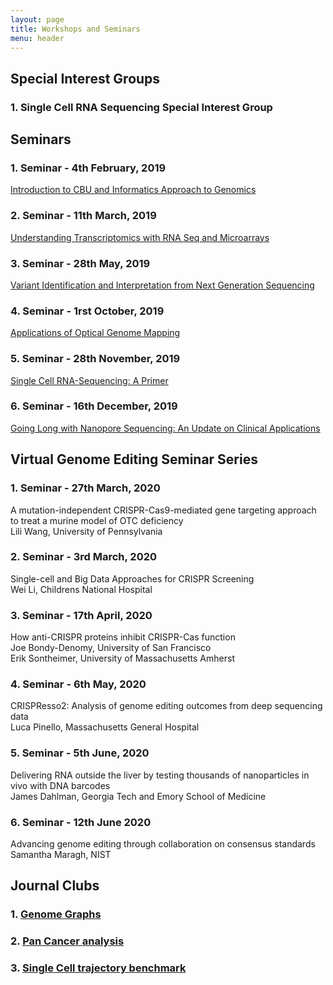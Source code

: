 ```yaml
---
layout: page
title: Workshops and Seminars
menu: header
---
```


## Special Interest Groups
### **1. Single Cell RNA Sequencing Special Interest Group**

## Seminars
### **1. Seminar - 4th February, 2019**

[Introduction to CBU and Informatics Approach to Genomics](/documents/CBU_Seminar1_introduction_slides.pdf)

### **2. Seminar - 11th March, 2019**
[Understanding Transcriptomics with RNA Seq and Microarrays](/documents/CBU_Seminar2_Transcriptomics.pdf)

### **3. Seminar - 28th May, 2019** 
[Variant Identification and Interpretation from Next Generation Sequencing](/documents/Variant_Identification_and_Interpretation_from_Next_Generation_Sequencing.pdf)

### **4. Seminar - 1rst October, 2019**
[Applications of Optical Genome Mapping]()

### **5. Seminar - 28th November, 2019**
[Single Cell RNA-Sequencing: A Primer](/documents/Single-Cell_RNAseq_11252019(1).pdf)

### **6. Seminar - 16th December, 2019**
[Going Long with Nanopore Sequencing: An Update on Clinical Applications]()


## Virtual Genome Editing Seminar Series
### **1. Seminar - 27th March, 2020**
A mutation-independent CRISPR-Cas9-mediated gene targeting approach to treat a murine model of OTC deficiency  <br>
Lili Wang, University of Pennsylvania

### **2. Seminar - 3rd March, 2020**
Single-cell and Big Data Approaches for CRISPR Screening <br>
Wei Li, Childrens National Hospital

### **3. Seminar - 17th April, 2020**
How anti-CRISPR proteins inhibit CRISPR-Cas function<br>
Joe Bondy-Denomy, University of San Francisco<br>
Erik Sontheimer, University of Massachusetts Amherst

### **4. Seminar - 6th May, 2020**
CRISPResso2: Analysis of genome editing outcomes from deep sequencing data<br>
Luca Pinello, Massachusetts General Hospital

### **5. Seminar - 5th June, 2020**
Delivering RNA outside the liver by testing thousands of nanoparticles in vivo with DNA barcodes<br>
James Dahlman, Georgia Tech and Emory School of Medicine

### **6. Seminar - 12th June 2020** 
Advancing genome editing through collaboration on consensus standards<br>
Samantha Maragh, NIST

## Journal Clubs

### **1. [Genome Graphs](/documents/Genome_graphs_11-15-19.pdf)**

### **2. [Pan Cancer analysis](/documents/Pan_can_analysis.pdf)**

### **3. [Single Cell trajectory benchmark](/documents/single_cell_trajectory_benchmark.pdf)**


